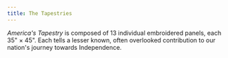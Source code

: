 ```yaml
---
title: The Tapestries
---
```


_America's Tapestry_ is composed of 13 individual embroidered panels, each 35" &times; 45". Each tells a lesser known, often overlooked contribution to our nation's journey towards Independence.
